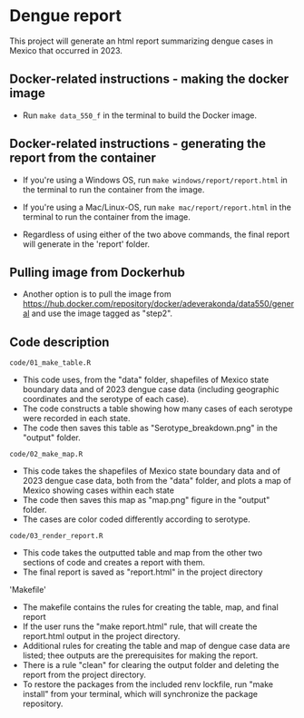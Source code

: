 # Dengue report 

This project will generate an html report summarizing dengue cases in Mexico that occurred in 2023.

## Docker-related instructions - making the docker image

- Run `make data_550_f` in the terminal to build the Docker image.

## Docker-related instructions - generating the report from the container

- If you're using a Windows OS, run `make windows/report/report.html` in the terminal to run the container from the image. 

- If you're using a Mac/Linux-OS, run `make mac/report/report.html` in the terminal to run the container from the image. 

- Regardless of using either of the two above commands, the final report will generate in the 'report' folder.

## Pulling image from Dockerhub
- Another option is to pull the image from https://hub.docker.com/repository/docker/adeverakonda/data550/general and use the image tagged as "step2".

## Code description

`code/01_make_table.R`
- This code uses, from the "data" folder, shapefiles of Mexico state boundary data and of 2023 dengue case data (including geographic coordinates and the serotype of each case).
- The code constructs a table showing how many cases of each serotype were recorded in each state. 
- The code then saves this table as "Serotype_breakdown.png" in the "output" folder.

`code/02_make_map.R`
- This code takes the shapefiles of Mexico state boundary data and of 2023 dengue case data, both from the "data" folder, and plots a map of Mexico showing cases within each state
- The code then saves this map as "map.png" figure in the "output" folder.
- The cases are color coded differently according to serotype.

`code/03_render_report.R`
- This code takes the outputted table and map from the other two sections of code and creates a report with them.
- The final report is saved as "report.html" in the project directory

'Makefile'
- The makefile contains the rules for creating the table, map, and final report
- If the user runs the "make report.html" rule, that will create the report.html output in the project directory.
- Additional rules for creating the table and map of dengue case data are listed; thee outputs are the prerequisites for making the report.
- There is a rule "clean" for clearing the output folder and deleting the report from the project directory. 
- To restore the packages from the included renv lockfile, run "make install" from your terminal, which will synchronize the package repository.








